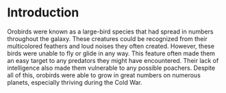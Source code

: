 # Introduction

Orobirds were known as a large-bird species that had spread in numbers throughout the galaxy.
These creatures could be recognized from their multicolored feathers and loud noises they often created.
However, these birds were unable to fly or glide in any way.
This feature often made them an easy target to any predators they might have encountered.
Their lack of intelligence also made them vulnerable to any possible poachers.
Despite all of this, orobirds were able to grow in great numbers on numerous planets, especially thriving during the Cold War.
